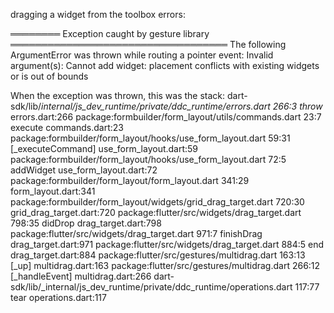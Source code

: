 dragging a widget from the toolbox errors:

════════ Exception caught by gesture library ═══════════════════════════════════
The following ArgumentError was thrown while routing a pointer event:
Invalid argument(s): Cannot add widget: placement conflicts with existing widgets or is out of bounds

When the exception was thrown, this was the stack:
dart-sdk/lib/_internal/js_dev_runtime/private/ddc_runtime/errors.dart 266:3       throw_
errors.dart:266
package:formbuilder/form_layout/utils/commands.dart 23:7                          execute
commands.dart:23
package:formbuilder/form_layout/hooks/use_form_layout.dart 59:31                  [_executeCommand]
use_form_layout.dart:59
package:formbuilder/form_layout/hooks/use_form_layout.dart 72:5                   addWidget
use_form_layout.dart:72
package:formbuilder/form_layout/form_layout.dart 341:29                           <fn>
form_layout.dart:341
package:formbuilder/form_layout/widgets/grid_drag_target.dart 720:30              <fn>
grid_drag_target.dart:720
package:flutter/src/widgets/drag_target.dart 798:35                               didDrop
drag_target.dart:798
package:flutter/src/widgets/drag_target.dart 971:7                                finishDrag
drag_target.dart:971
package:flutter/src/widgets/drag_target.dart 884:5                                end
drag_target.dart:884
package:flutter/src/gestures/multidrag.dart 163:13                                [_up]
multidrag.dart:163
package:flutter/src/gestures/multidrag.dart 266:12                                [_handleEvent]
multidrag.dart:266
dart-sdk/lib/_internal/js_dev_runtime/private/ddc_runtime/operations.dart 117:77  tear
operations.dart:117
